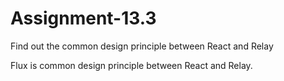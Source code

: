 # Assignment-13.3

Find out the common design principle between React and Relay


Flux is common design principle between React and Relay.
